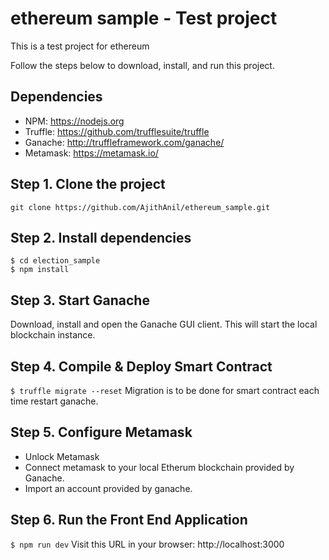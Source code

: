 
# ethereum sample - Test project
This is a test project for ethereum


Follow the steps below to download, install, and run this project.

## Dependencies

- NPM: https://nodejs.org
- Truffle: https://github.com/trufflesuite/truffle
- Ganache: http://truffleframework.com/ganache/
- Metamask: https://metamask.io/


## Step 1. Clone the project
`git clone https://github.com/AjithAnil/ethereum_sample.git`

## Step 2. Install dependencies
```
$ cd election_sample
$ npm install
```
## Step 3. Start Ganache
Download, install and open the Ganache GUI client. This will start the local blockchain instance.


## Step 4. Compile & Deploy Smart Contract
`$ truffle migrate --reset`
Migration is to be done for smart contract each time restart ganache.

## Step 5. Configure Metamask

- Unlock Metamask
- Connect metamask to your local Etherum blockchain provided by Ganache.
- Import an account provided by ganache.

## Step 6. Run the Front End Application
`$ npm run dev`
Visit this URL in your browser: http://localhost:3000


